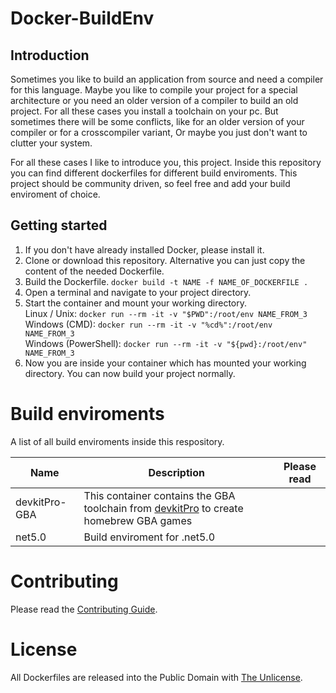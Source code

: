 # Docker-BuildEnv

## Introduction

Sometimes you like to build an application from source and need a compiler for this language. Maybe you like to compile your project for a special architecture or you need an older version of a compiler to build an old project. For all these cases you install a toolchain on your pc. But sometimes there will be some conflicts, like for an older version of your compiler or for a crosscompiler variant, Or maybe you just don't want to clutter your system.

For all these cases I like to introduce you, this project. Inside this repository you can find different dockerfiles for different build enviroments. This project should be community driven, so feel free and add your build enviroment of choice.

## Getting started

1. If you don't have already installed Docker, please install it.
2. Clone or download this repository. Alternative you can just copy the content of the needed Dockerfile.
3. Build the Dockerfile. `docker build -t NAME -f NAME_OF_DOCKERFILE .`
4. Open a terminal and navigate to your project directory.
5. Start the container and mount your working directory.\
Linux / Unix: `docker run --rm -it -v "$PWD":/root/env NAME_FROM_3`\
Windows (CMD): `docker run --rm -it -v "%cd%":/root/env NAME_FROM_3`\
Windows (PowerShell): `docker run --rm -it -v "${pwd}:/root/env" NAME_FROM_3`
6. Now you are inside your container which has mounted your working directory. You can now build your project normally.

# Build enviroments

A list of all build enviroments inside this respository.

| Name | Description | Please read |
| ---- | ----------- | ----------- |
| devkitPro-GBA | This container contains the GBA toolchain from [devkitPro](https://devkitpro.org/) to create homebrew GBA games | |
| net5.0 | Build enviroment for .net5.0 | |

# Contributing

Please read the [Contributing Guide](CONTRIBUTING.md).

# License

All Dockerfiles are released into the Public Domain with [The Unlicense](LICENSE).
